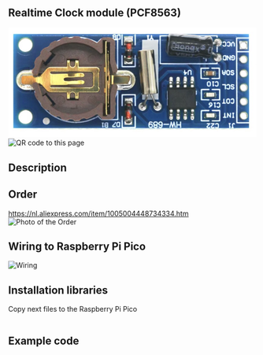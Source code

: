 ## Realtime Clock module (PCF8563)

<img src="PCF8563_Photo.jpg" alt="Photo of the component">
<img src="PCF8563_QR_code.jpg" alt="QR code to this page" width="80" height="80">

## Description

## Order
<a href="https://nl.aliexpress.com/item/1005004448734334.html">https://nl.aliexpress.com/item/1005004448734334.htm</a>
<img src="PCF8563_Order.jpg" alt="Photo of the Order">


## Wiring to Raspberry Pi Pico
<img src="PCF8563_Wiring.jpg" alt="Wiring" >

## Installation libraries
Copy next files to the Raspberry Pi Pico

```bash

```

## Example code
```python



```



